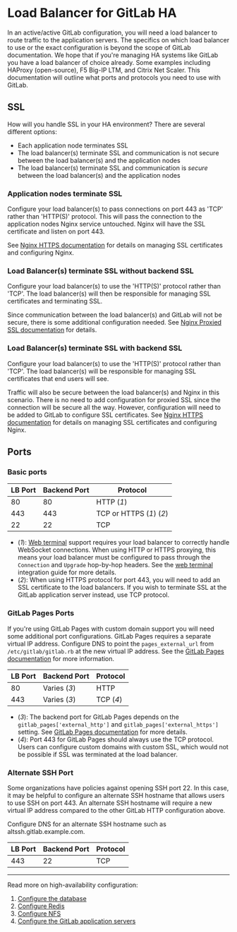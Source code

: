 # Load Balancer for GitLab HA

In an active/active GitLab configuration, you will need a load balancer to route
traffic to the application servers. The specifics on which load balancer to use
or the exact configuration is beyond the scope of GitLab documentation. We hope
that if you're managing HA systems like GitLab you have a load balancer of
choice already. Some examples including HAProxy (open-source), F5 Big-IP LTM,
and Citrix Net Scaler. This documentation will outline what ports and protocols
you need to use with GitLab.

## SSL

How will you handle SSL in your HA environment? There are several different
options:

- Each application node terminates SSL
- The load balancer(s) terminate SSL and communication is not secure between
  the load balancer(s) and the application nodes
- The load balancer(s) terminate SSL and communication is *secure* between the
  load balancer(s) and the application nodes

### Application nodes terminate SSL

Configure your load balancer(s) to pass connections on port 443 as 'TCP' rather
than 'HTTP(S)' protocol. This will pass the connection to the application nodes
Nginx service untouched. Nginx will have the SSL certificate and listen on port 443.

See [Nginx HTTPS documentation](https://docs.gitlab.com/omnibus/settings/nginx.html#enable-https)
for details on managing SSL certificates and configuring Nginx.

### Load Balancer(s) terminate SSL without backend SSL

Configure your load balancer(s) to use the 'HTTP(S)' protocol rather than 'TCP'.
The load balancer(s) will then be responsible for managing SSL certificates and
terminating SSL.

Since communication between the load balancer(s) and GitLab will not be secure,
there is some additional configuration needed. See
[Nginx Proxied SSL documentation](https://docs.gitlab.com/omnibus/settings/nginx.html#supporting-proxied-ssl)
for details.

### Load Balancer(s) terminate SSL with backend SSL

Configure your load balancer(s) to use the 'HTTP(S)' protocol rather than 'TCP'.
The load balancer(s) will be responsible for managing SSL certificates that
end users will see.

Traffic will also be secure between the load balancer(s) and Nginx in this
scenario. There is no need to add configuration for proxied SSL since the
connection will be secure all the way. However, configuration will need to be
added to GitLab to configure SSL certificates. See
[Nginx HTTPS documentation](https://docs.gitlab.com/omnibus/settings/nginx.html#enable-https)
for details on managing SSL certificates and configuring Nginx.

## Ports

### Basic ports

| LB Port | Backend Port | Protocol        |
| ------- | ------------ | --------------- |
| 80      | 80           | HTTP  (*1*)     |
| 443     | 443          | TCP or HTTPS (*1*) (*2*) |
| 22      | 22           | TCP             |

- (*1*): [Web terminal](../../ci/environments.md#web-terminals) support requires
  your load balancer to correctly handle WebSocket connections. When using
  HTTP or HTTPS proxying, this means your load balancer must be configured
  to pass through the `Connection` and `Upgrade` hop-by-hop headers. See the
  [web terminal](../integration/terminal.md) integration guide for
  more details.
- (*2*): When using HTTPS protocol for port 443, you will need to add an SSL
  certificate to the load balancers. If you wish to terminate SSL at the
  GitLab application server instead, use TCP protocol.

### GitLab Pages Ports

If you're using GitLab Pages with custom domain support you will need some
additional port configurations.
GitLab Pages requires a separate virtual IP address. Configure DNS to point the
`pages_external_url` from `/etc/gitlab/gitlab.rb` at the new virtual IP address. See the
[GitLab Pages documentation][gitlab-pages] for more information.

| LB Port | Backend Port | Protocol  |
| ------- | ------------ | --------- |
| 80      | Varies (*3*) | HTTP      |
| 443     | Varies (*3*) | TCP (*4*) |

- (*3*): The backend port for GitLab Pages depends on the
  `gitlab_pages['external_http']` and `gitlab_pages['external_https']`
  setting. See [GitLab Pages documentation][gitlab-pages] for more details.
- (*4*): Port 443 for GitLab Pages should always use the TCP protocol. Users can
  configure custom domains with custom SSL, which would not be possible
  if SSL was terminated at the load balancer.

### Alternate SSH Port

Some organizations have policies against opening SSH port 22. In this case,
it may be helpful to configure an alternate SSH hostname that allows users
to use SSH on port 443. An alternate SSH hostname will require a new virtual IP address
compared to the other GitLab HTTP configuration above.

Configure DNS for an alternate SSH hostname such as altssh.gitlab.example.com.

| LB Port | Backend Port | Protocol |
| ------- | ------------ | -------- |
| 443     | 22           | TCP      |

---

Read more on high-availability configuration:

1. [Configure the database](database.md)
1. [Configure Redis](redis.md)
1. [Configure NFS](nfs.md)
1. [Configure the GitLab application servers](gitlab.md)

[gitlab-pages]: ../pages/index.md
